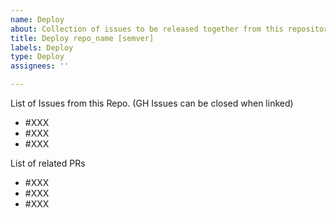 ```yaml
---
name: Deploy
about: Collection of issues to be released together from this repository
title: Deploy repo_name [semver]
labels: Deploy
type: Deploy
assignees: ''

---
```


List of Issues from this Repo. (GH Issues can be closed when linked)
- #XXX
- #XXX
- #XXX

List of related PRs
- #XXX
- #XXX
- #XXX
